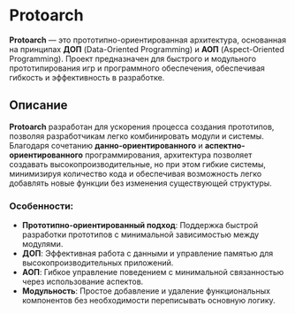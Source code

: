 # Protoarch

**Protoarch** — это прототипно-ориентированная архитектура, основанная на принципах **ДОП** (Data-Oriented Programming) и **АОП** (Aspect-Oriented Programming). Проект предназначен для быстрого и модульного прототипирования игр и программного обеспечения, обеспечивая гибкость и эффективность в разработке.

## Описание

**Protoarch** разработан для ускорения процесса создания прототипов, позволяя разработчикам легко комбинировать модули и системы. Благодаря сочетанию **данно-ориентированного** и **аспектно-ориентированного** программирования, архитектура позволяет создавать высокопроизводительные, но при этом гибкие системы, минимизируя количество кода и обеспечивая возможность легко добавлять новые функции без изменения существующей структуры.

### Особенности:

- **Прототипно-ориентированный подход**: Поддержка быстрой разработки прототипов с минимальной зависимостью между модулями.
- **ДОП**: Эффективная работа с данными и управление памятью для высокопроизводительных приложений.
- **АОП**: Гибкое управление поведением с минимальной связанностью через использование аспектов.
- **Модульность**: Простое добавление и удаление функциональных компонентов без необходимости переписывать основную логику.
